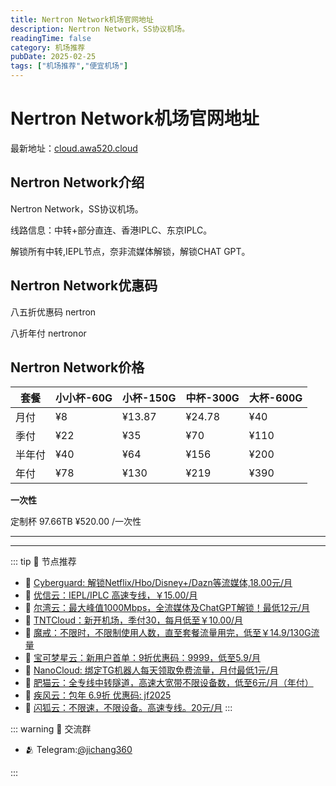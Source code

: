 ```yaml
---
title: Nertron Network机场官网地址
description: Nertron Network，SS协议机场。
readingTime: false
category: 机场推荐
pubDate: 2025-02-25
tags: ["机场推荐","便宜机场"]
---
```


# Nertron Network机场官网地址

最新地址：[cloud.awa520.cloud](https://a.suola.link/youxinyun)

## Nertron Network介绍

Nertron Network，SS协议机场。

线路信息：中转+部分直连、香港IPLC、东京IPLC。

解锁所有中转,IEPL节点，奈非流媒体解锁，解锁CHAT GPT。

## Nertron Network优惠码

八五折优惠码 nertron

八折年付 nertronor

## Nertron Network价格

|套餐|小小杯-60G|小杯-150G|中杯-300G|大杯-600G|
|----|----|----|----|----|
|月付|¥8|¥13.87|¥24.78|¥40|
|季付|¥22|¥35|¥70|¥110|
|半年付|¥40|¥64|¥156|¥200|
|年付|¥78|¥130|¥219|¥390|

**一次性**

定制杯 97.66TB ¥520.00 /一次性

---------
---------

::: tip 🎉 节点推荐
- 🚀 [Cyberguard: 解锁Netflix/Hbo/Disney+/Dazn等流媒体,18.00元/月](https://www.cyberguard.best/#/register?code=XsreC0T5)<br>
- 🚀 [优信云：IEPL/IPLC 高速专线，￥15.00/月](https://www.优信云.com/#/register?code=JRtE5uIV)<br>
- 🚀 [尔湾云：最大峰值1000Mbps，全流媒体及ChatGPT解锁！最低12元/月](https://erwan6.net/auth/register?code=BoObCd)<br>
- 🚀 [TNTCloud：新开机场，季付30，每月低至￥10.00/月](https://haibing822.tntvipaff.cc/#/register?code=GtjJVgml)<br>
- 🚀 [魔戒：不限时，不限制使用人数，直至套餐流量用完，低至￥14.9/130G流量](https://mojie.app/#/register?code=sSdtPtLo)<br>
- 🚀 [宝可梦星云：新用户首单：9折优惠码：9999，低至5.9/月 ](https://a.suola.link/pokemon)<br>
- 🚀 [NanoCloud: 绑定TG机器人每天领取免费流量，月付最低1元/月](https://edu.uodoo.bid/auth/register?code=JMiOQDHf)<br>
- 🚀 [肥猫云：全专线中转隧道，高速大宽带不限设备数，低至6元/月（年付）](https://fchb1188.fcvipaff.cc/register?aff=X1vZd2wf)<br>
- 🚀 [疾风云：包年 6.9折 优惠码: jf2025](https://homes.tr25.cn?code=ReCm)<br>
- 🚀 [闪狐云：不限速，不限设备。高速专线。20元/月](https://inv02.ffaff.cc/register?aff=WQApz2pv)
:::

::: warning  💬 交流群

- 🫂 Telegram:[@jichang360](https://t.me/jichang360)

:::
